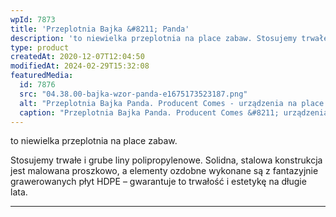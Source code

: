 ```yaml
---
wpId: 7873
title: 'Przeplotnia Bajka &#8211; Panda'
description: 'to niewielka przeplotnia na place zabaw. Stosujemy trwałe i grube liny polipropylenowe. Solidna, stalowa konstrukcja jest malowana proszkowo, a elementy ozdobne wykonane są z fantazyjnie grawerowanych płyt HDPE – gwarantuje to trwałość i estetykę na długie lata.'
type: product
createdAt: 2020-12-07T12:04:50
modifiedAt: 2024-02-29T15:32:08
featuredMedia:
  id: 7876
  src: "04.38.00-bajka-wzor-panda-e1675173523187.png"
  alt: "Przeplotnia Bajka Panda. Producent Comes - urządzenia na place zabaw."
  caption: "Przeplotnia Bajka Panda. Producent Comes &#8211; urządzenia na place zabaw."
---
```



to niewielka przeplotnia na place zabaw.

Stosujemy trwałe i grube liny polipropylenowe. Solidna, stalowa konstrukcja jest malowana proszkowo, a elementy ozdobne wykonane są z fantazyjnie grawerowanych płyt HDPE – gwarantuje to trwałość i estetykę na długie lata.

* * *